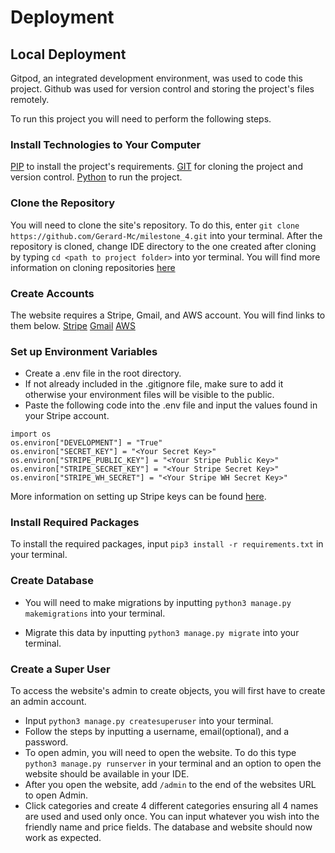 # Deployment

## Local Deployment

Gitpod, an integrated development environment, was used to code this project. Github was used for version control and storing the project's files remotely.

To run this project you will need to perform the following steps.

### Install Technologies to Your Computer

[PIP](https://pip.pypa.io/en/stable/installing) to install the project's requirements.
[GIT](https://www.atlassian.com/git/tutorials/install-git) for cloning the project and version control.
[Python](https://www.python.org/download/releases/3.0/) to run the project. 

### Clone the Repository

You will need to clone the site's repository.
To do this,  enter `git clone https://github.com/Gerard-Mc/milestone_4.git` into your terminal.
After the repository is cloned, change IDE directory to the one created after cloning by typing `cd <path to project folder>` into yor terminal.
You will find more information on cloning repositories [here](https://docs.github.com/en/github/creating-cloning-and-archiving-repositories/cloning-a-repository-from-github/cloning-a-repository)

### Create Accounts

The website requires a Stripe, Gmail, and AWS account.
You will find links to them below.
[Stripe](https://stripe.com/)
[Gmail](https://www.google.com/)
[AWS](https://aws.amazon.com/)

### Set up Environment Variables
* Create a .env file in the root directory.
* If not already included in the .gitignore file, make sure to add it otherwise your environment files will be visible to the public.
* Paste the following code into the .env file and input the values found in your Stripe account.
```
import os  
os.environ["DEVELOPMENT"] = "True"    
os.environ["SECRET_KEY"] = "<Your Secret Key>"
os.environ["STRIPE_PUBLIC_KEY"] = "<Your Stripe Public Key>"    
os.environ["STRIPE_SECRET_KEY"] = "<Your Stripe Secret Key>"    
os.environ["STRIPE_WH_SECRET"] = "<Your Stripe WH Secret Key>"    
```
More information on setting up Stripe keys can be found [here](https://stripe.com/docs).

### Install Required Packages

To install the required packages, input `pip3 install -r requirements.txt`
in your terminal.

### Create Database
* You will need to make migrations by inputting `python3 manage.py makemigrations` into your terminal.

* Migrate this data by inputting `python3 manage.py migrate` into your terminal.

### Create a Super User

To access the website's admin to create objects, you will first have to create an admin account.
* Input `python3 manage.py createsuperuser` into your terminal.
* Follow the steps by inputting a username, email(optional), and a password.
* To open admin, you will need to open the website. To do this type `python3 manage.py runserver` in your terminal and an option to open the website should be available in your IDE.
* After you open the website, add `/admin` to the end of the websites URL to open Admin.
* Click categories and create 4 different categories ensuring all 4 names are used and used only once. You can input whatever you wish into the friendly name and price fields.
The database and website should now work as expected.
